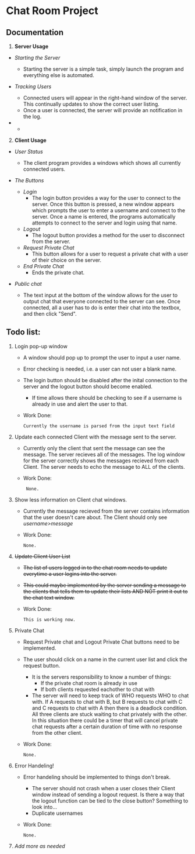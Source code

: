 # Chat Room Project


## Documentation
1. **Server Usage**
  * *Starting the Server* 
    * Starting the server is a simple task, simply launch the program and everything else is automated.
  
  * *Tracking Users*
    * Connected users will appear in the right-hand window of the server. This continually updates to show the correct user listing.
    * Once a user is connected, the server will provide an notification in the log.
   
  * *
  
2. **Client Usage**
  * *User Status*
    * The client program provides a windows which shows all currently connected users.
    
  * *The Buttons*
    * *Login*
        * The login button provides a way for the user to connect to the server. Once this button is pressed, a new window appears which prompts the user to enter a username and connect to the server. Once a name is entered, the programs automatically attempts to connect to the server and login using that name.
    * *Logout*
        * The logout button provides a method for the user to disconnect from the server.
    * *Request Private Chat*
        * This button allows for a user to request a private chat with a user of their choice on the server.
    * *End Private Chat*
        * Ends the private chat.
     
  
  * *Public chat*
    * The text input at the bottom of the window allows for the user to output chat that everyone connected to the server can see. Once connected, all a user has to do is enter their chat into the textbox, and then click "Send".
       
        


## Todo list:
1. Login pop-up window
   * A window should pop up to prompt the user to input a user name.
   * Error checking is needed, i.e. a user can not user a blank name.
   * The login button should be disabled after the inital connection to the server and the logout button should become enabled.
     * If time allows there should be checking to see if a username is already in use and alert the user to that.
   * Work Done:
   
         Currently the username is parsed from the input text field
2. Update each connected Client with the message sent to the server.
   * Currently only the client that sent the message can see the message. The server recieves all of the messages. The log window for the server correctly shows the messages recieved from each Client. The server needs to echo the message to ALL of the clients.
   * Work Done:
          
          None.
3. Show less information on Client chat windows.
   * Currently the message recieved from the server contains information that the user doesn't care about. The Client should only see _username>message_ 
   * Work Done:
   
         None.
4. ~~Update Client User List~~
   * ~~The list of users logged in to the chat room needs to update everytime a user logins into the server.~~
   * ~~This could maybe implemented by the server sending a message to the clients that tells them to update their lists AND NOT print it out to the chat text window.~~
   * Work Done:
          
         This is working now.
5. Private Chat
   * Request Private chat and Logout Private Chat buttons need to be implemented. 
   * The user should click on a name in the current user list and click the request button.
     * It is the servers responsibility to know a number of things:
       * If the private chat room is already in use
       * If both clients requested eachother to chat with
     * The server will need to keep track of WHO requests WHO to chat with. If A requests to chat with B, but B requests to chat with C and C requests to chat with A then there is a deadlock condition. All three clients are stuck waiting to chat privately with the other. In this situation there could be a timer that will cancel private chat requests after a certain duration of time with no response from the other client. 
   * Work Done:
   
         None.
6. Error Handeling!
   * Error handeling should be implemented to things don't break.
     * The server should not crash when a user closes their Client window instead of sending a logout request. Is there a way that the logout function can be tied to the close button? Something to look into...
     * Duplicate usernames
   * Work Done:
   
         None.
7. _Add more as needed_
 
